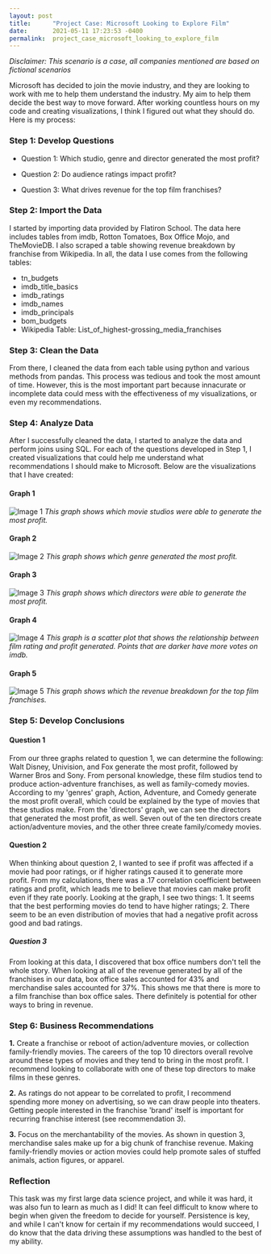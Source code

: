 ```yaml
---
layout: post
title:      "Project Case: Microsoft Looking to Explore Film"
date:       2021-05-11 17:23:53 -0400
permalink:  project_case_microsoft_looking_to_explore_film
---
```



*Disclaimer: This scenario is a case, all companies mentioned are based on fictional scenarios*


Microsoft has decided to join the movie industry, and they are looking to work with me to help them understand the industry. My aim to help them decide the best way to move forward. After working countless hours on my code and creating visualizations, I think I figured out what they should do. Here is my process:

### Step 1: Develop Questions

* Question 1: Which studio, genre and director generated the most profit?

* Question 2: Do audience ratings impact profit?

* Question 3: What drives revenue for the top film franchises?


### Step 2: Import the Data

I started by importing data provided by Flatiron School. The data here includes tables from imdb, Rotton Tomatoes, Box Office Mojo, and TheMovieDB. I also scraped a table showing revenue breakdown by franchise from Wikipedia. In all, the data I use comes from the following tables:

* tn_budgets 
* imdb_title_basics 
* imdb_ratings 
* imdb_names 
* imdb_principals 
* bom_budgets
* Wikipedia Table: List_of_highest-grossing_media_franchises


### Step 3: Clean the Data

From there, I cleaned the data from each table using python and various methods from pandas. This process was tedious and took the most amount of time. However, this is the most important part because innacurate or incomplete data could mess with the effectiveness of my visualizations, or even my recommendations.


### Step 4: Analyze Data

After I successfully cleaned the data, I started to analyze the data and perform joins using SQL. For each of the questions developed in Step 1, I created visualizations that could help me understand what recommendations I should make to Microsoft. Below are the visualizations that I have created:

#### Graph 1
![Image 1](https://raw.githubusercontent.com/justingrisanti/dsc-mod-1-project-v2-1-online-ds-sp-000/master/Visualizations/Top%20Ten%20Movie%20Studios.png)
*This graph shows which movie studios were able to generate the most profit.*

#### Graph 2
![Image 2](https://raw.githubusercontent.com/justingrisanti/dsc-mod-1-project-v2-1-online-ds-sp-000/master/Visualizations/Top%20Ten%20Genres.png)
*This graph shows which genre generated the most profit.*

#### Graph 3
![Image 3](https://raw.githubusercontent.com/justingrisanti/dsc-mod-1-project-v2-1-online-ds-sp-000/master/Visualizations/Top%20Ten%20Directors.png)
*This graph shows which directors were able to generate the most profit.*

#### Graph 4
![Image 4](https://raw.githubusercontent.com/justingrisanti/dsc-mod-1-project-v2-1-online-ds-sp-000/master/Visualizations/Movie%20Ratings.png)
*This graph is a scatter plot that shows the relationship between film rating and profit generated. Points that are darker have more votes on imdb.*

#### Graph 5
![Image 5](https://raw.githubusercontent.com/justingrisanti/dsc-mod-1-project-v2-1-online-ds-sp-000/master/Visualizations/Revenue%20Breakdown.png)
*This graph shows which the revenue breakdown for the top film franchises.*


### Step 5: Develop Conclusions


#### Question 1 

From our three graphs related to question 1, we can determine the following: Walt Disney, Univision, and Fox generate the most profit, followed by Warner Bros and Sony. From personal knowledge, these film studios tend to produce action-adventure franchises, as well as family-comedy movies. According to my 'genres' graph, Action, Adventure, and Comedy generate the most profit overall, which could be explained by the type of movies that these studios make. From the 'directors' graph, we can see the directors that generated the most profit, as well. Seven out of the ten directors create action/adventure movies, and the other three create family/comedy movies. 

#### Question 2

When thinking about question 2, I wanted to see if profit was affected if a movie had poor ratings, or if higher ratings caused it to generate more profit. From my calculations, there was a .17 correlation coefficient between ratings and profit, which leads me to believe that movies can make profit even if they rate poorly. Looking at the graph, I see two things: 1. It seems that the best performing movies do tend to have higher ratings; 2. There seem to be an even distribution of movies that had a negative profit across good and bad ratings. 

##### Question 3

From looking at this data, I discovered that box office numbers don't tell the whole story. When looking at all of the revenue generated by all of the franchises in our data, box office sales accounted for 43% and merchandise sales accounted for 37%. This shows me that there is more to a film franchise than box office sales. There definitely is potential for other ways to bring in revenue.


### Step 6: Business Recommendations

**1.** Create a franchise or reboot of action/adventure movies, or collection family-friendly movies. The careers of the top 10 directors overall revolve around these types of movies and they tend to bring in the most profit. I recommend looking to collaborate with one of these top directors to make films in these genres.

**2.** As ratings do not appear to be correlated to profit, I recommend spending more money on advertising, so we can draw people into theaters. Getting people interested in the franchise 'brand' itself is important for recurring franchise interest (see recommendation 3).

**3.** Focus on the merchantability of the movies. As shown in question 3, merchandise sales make up for a big chunk of franchise revenue. Making family-friendly movies or action movies could help promote sales of stuffed animals, action figures, or apparel.



### Reflection

This task was my first large data science project, and while it was hard, it was also fun to learn as much as I did! It can feel difficult to know where to begin when given the freedom to decide for yourself. Persistence is key, and while I can't know for certain if my recommendations would succeed, I do know that the data driving these assumptions was handled to the best of my ability.

